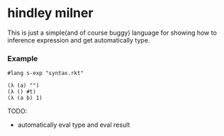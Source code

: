 # hindley milner

This is just a simple(and of course buggy) language for showing how to inference expression and get automatically type.

### Example

```racket
#lang s-exp "syntax.rkt"

(λ (a) "")
(λ () #t)
(λ (a b) 1)
```

TODO:

- automatically eval type and eval result
